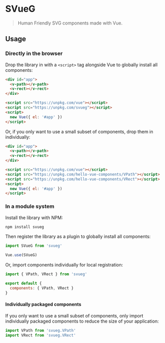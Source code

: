 # SVueG

> Human Friendly SVG components made with Vue.

## Usage

### Directly in the browser

Drop the library in with a `<script>` tag alongside Vue to globally install all components:

```html
<div id="app">
  <v-path></v-path>
  <v-rect></v-rect>
</div>

<script src="https://unpkg.com/vue"></script>
<script src="https://unpkg.com/svueg"></script>
<script>
  new Vue({ el: '#app' })
</script>
```

Or, if you only want to use a small subset of components, drop them in individually:

```html
<div id="app">
  <v-path></v-path>
  <v-rect></v-rect>
</div>

<script src="https://unpkg.com/vue"></script>
<script src="https://unpkg.com/hello-vue-components/VPath"></script>
<script src="https://unpkg.com/hello-vue-components/VRect"></script>
<script>
  new Vue({ el: '#app' })
</script>
```

### In a module system

Install the library with NPM:

```bash
npm install svueg
```

Then register the library as a plugin to globally install all components:

```js
import SVueG from 'svueg'

Vue.use(SVueG)
```

Or, import components individually for local registration:

```js
import { VPath, VRect } from 'svueg'

export default {
  components: { VPath, VRect }
}
```

#### Individually packaged components

If you only want to use a small subset of components, only import individually packaged components to reduce the size of your application:

```js
import VPath from 'svueg.VPath'
import VRect from 'svueg.VRect'
```
